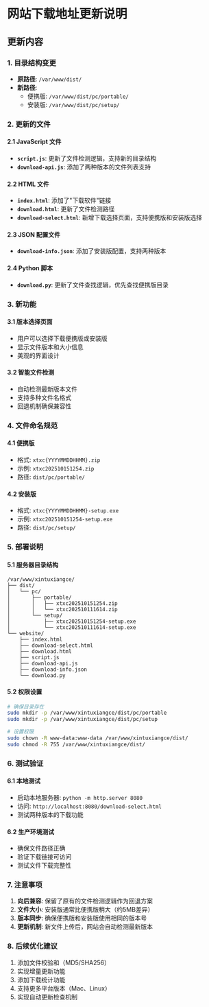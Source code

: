 # 网站下载地址更新说明

## 更新内容

### 1. 目录结构变更
- **原路径**: `/var/www/dist/`
- **新路径**: 
  - 便携版: `/var/www/dist/pc/portable/`
  - 安装版: `/var/www/dist/pc/setup/`

### 2. 更新的文件

#### 2.1 JavaScript 文件
- **`script.js`**: 更新了文件检测逻辑，支持新的目录结构
- **`download-api.js`**: 添加了两种版本的文件列表支持

#### 2.2 HTML 文件
- **`index.html`**: 添加了"下载软件"链接
- **`download.html`**: 更新了文件检测路径
- **`download-select.html`**: 新增下载选择页面，支持便携版和安装版选择

#### 2.3 JSON 配置文件
- **`download-info.json`**: 添加了安装版配置，支持两种版本

#### 2.4 Python 脚本
- **`download.py`**: 更新了文件查找逻辑，优先查找便携版目录

### 3. 新功能

#### 3.1 版本选择页面
- 用户可以选择下载便携版或安装版
- 显示文件版本和大小信息
- 美观的界面设计

#### 3.2 智能文件检测
- 自动检测最新版本文件
- 支持多种文件名格式
- 回退机制确保兼容性

### 4. 文件命名规范

#### 4.1 便携版
- 格式: `xtxc{YYYYMMDDHHMM}.zip`
- 示例: `xtxc202510151254.zip`
- 路径: `dist/pc/portable/`

#### 4.2 安装版
- 格式: `xtxc{YYYYMMDDHHMM}-setup.exe`
- 示例: `xtxc202510151254-setup.exe`
- 路径: `dist/pc/setup/`

### 5. 部署说明

#### 5.1 服务器目录结构
```
/var/www/xintuxiangce/
├── dist/
│   └── pc/
│       ├── portable/
│       │   ├── xtxc202510151254.zip
│       │   └── xtxc202510111614.zip
│       └── setup/
│           ├── xtxc202510151254-setup.exe
│           └── xtxc202510111614-setup.exe
└── website/
    ├── index.html
    ├── download-select.html
    ├── download.html
    ├── script.js
    ├── download-api.js
    ├── download-info.json
    └── download.py
```

#### 5.2 权限设置
```bash
# 确保目录存在
sudo mkdir -p /var/www/xintuxiangce/dist/pc/portable
sudo mkdir -p /var/www/xintuxiangce/dist/pc/setup

# 设置权限
sudo chown -R www-data:www-data /var/www/xintuxiangce/dist/
sudo chmod -R 755 /var/www/xintuxiangce/dist/
```

### 6. 测试验证

#### 6.1 本地测试
- 启动本地服务器: `python -m http.server 8080`
- 访问: `http://localhost:8080/download-select.html`
- 测试两种版本的下载功能

#### 6.2 生产环境测试
- 确保文件路径正确
- 验证下载链接可访问
- 测试文件下载完整性

### 7. 注意事项

1. **向后兼容**: 保留了原有的文件检测逻辑作为回退方案
2. **文件大小**: 安装版通常比便携版稍大（约5MB差异）
3. **版本同步**: 确保便携版和安装版使用相同的版本号
4. **更新机制**: 新文件上传后，网站会自动检测最新版本

### 8. 后续优化建议

1. 添加文件校验和（MD5/SHA256）
2. 实现增量更新功能
3. 添加下载统计功能
4. 支持更多平台版本（Mac、Linux）
5. 实现自动更新检查机制
